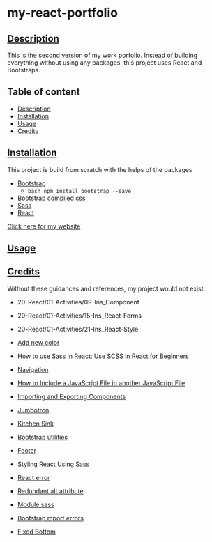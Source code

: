 # my-react-portfolio
## [Description](#table-of-content)
This is the second version of my work porfolio. Instead of building everything without using any packages, this project uses React and Bootstraps. 

## Table of content
* [Description](#description)
* [Installation](#installation)
* [Usage](#usage)
* [Credits](#credits)

## [Installation](#table-of-content)
This project is build from scratch with the helps of the packages
* [Bootstrap](https://getbootstrap.com/docs/5.3/getting-started/webpack/#import-bootstrap)
    * ```bash npm install bootstrap --save ```
* [Bootstrap compiled css](https://getbootstrap.com/docs/4.0/getting-started/webpack/#importing-compiled-css)
* [Sass](https://www.npmjs.com/package/sass?activeTab=readme)
* [React](https://www.npmjs.com/package/react)

[Click here for my website](https://jeansuw.github.io/my-react-portfolio/)

## [Usage](#table-of-content)


## [Credits](#table-of-content)
Without these guidances and references, my project would not exist.
* 20-React/01-Activities/09-Ins_Component
* 20-React/01-Activities/15-Ins_React-Forms
* 20-React/01-Activities/21-Ins_React-Style

* [Add new color](https://getbootstrap.com/docs/5.3/customize/color/)
* [How to use Sass in React: Use SCSS in React for Beginners](https://www.youtube.com/watch?v=9F8bzIlgJ4g)
* [Navigation](https://getbootstrap.com/docs/4.0/components/card/#navigation)
* [How to Include a JavaScript File in another JavaScript File](https://www.tutorialrepublic.com/faq/how-to-include-a-javascript-file-in-another-javascript-file.php)
* [Importing and Exporting Components](https://react.dev/learn/importing-and-exporting-components)
* [Jumbotron](https://getbootstrap.com/docs/4.0/components/jumbotron/)
* [Kitchen Sink](https://getbootstrap.com/docs/4.0/components/card/#kitchen-sink)
* [Bootstrap utilities](https://www.w3schools.com/bootstrap4/bootstrap_utilities.asp)
* [Footer](https://www.w3schools.com/tags/tag_footer.asp)
* [Styling React Using Sass](https://www.w3schools.com/react/react_sass_styling.asp)
* [React error](https://stackoverflow.com/questions/52525345/react-error-style-prop-value-must-be-an-object-react-style-prop-object)
* [Redundant alt attribute](https://stackoverflow.com/questions/67448468/redundant-alt-attribute-screen-readers-already-announce-img-tags-as-an-image)
* [Module sass](https://stackoverflow.com/questions/67161579/cannot-find-module-sass)
* [Bootstrap mport errors](https://stackoverflow.com/questions/48847885/module-not-found-cant-resolve-bootstrap-dist-css-bootstrap-theme-css-in-c)
* [Fixed Bottom](https://getbootstrap.com/docs/4.0/utilities/position/#fixed-bottom)